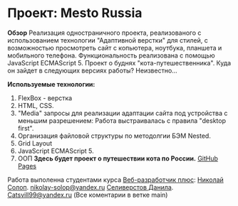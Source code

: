 # Проект: Mesto Russia

**Обзор**
Реализация одностраничного проекта, реализованого с использованием технологии "Адаптивной верстки" для стилей, с возможностью просмотреть сайт с копьютера, ноутбука, планшета и мобильного телефона. Функциональность реализована с помощью JavaScript ECMAScript 5.
Проект о буднях "кота-путешественника". Куда он зайдет в следующих версиях работы? Неизвестно...

**Используемые технологии:**
1. FlexBox - верстка
2. HTML, CSS.
3. "Media" запросы для реализации адаптации сайта под устройства с меньшим разрешением: Работа выстраивалась с правила "desktop first".
4. Организация файловой структуры по методолгии БЭМ Nested.
5. Grid Layout
6. JavaScript ECMAScript 5.
7. OOП
**Здесь будет проект о путешествии кота по России.**
[GitHub Pages](https://seliverstovdanila.github.io/mesto-project/)

Работа выполенна студентами курса [Веб-разработчик плюс](https://practicum.yandex.ru/):
[Николай Солоп](https://github.com/NikolaySolop). 
nikolay-solop@yandex.ru
[Селиверстов Данила](https://github.com/SeliverstovDanila). 
Catsvill99@yandex.ru
(Все коментарии в ветке main)
